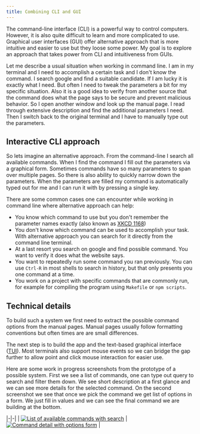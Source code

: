 ```yaml
---
title: Combining CLI and GUI
---
```

The command-line interface (CLI) is a powerful way to control computers. However, it is also quite difficult to learn and more complicated to use. Graphical user interfaces (GUI) offer alternative approach that is more intuitive and easier to use but they loose some power. My goal is to explore an approach that takes power from CLI and intuitiveness from GUIs.

Let me describe a usual situation when working in command line. I am in my terminal and I need to accomplish a certain task and I don't know the command. I search google and find a suitable candidate. If I am lucky it is exactly what I need. But often I need to tweak the parameters a bit for my specific situation. Also it is a good idea to verify from another source that the command does what the page says to be secure and prevent malicious behavior. So I open another window and look up the manual page. I read through extensive description and find the additional parameters I need. Then I switch back to the original terminal and I have to manually type out the parameters.

## Interactive CLI approach

So lets imagine an alternative approach. From the command-line I search all available commands. When I find the command I fill out the parameters via a graphical form. Sometimes commands have so many parameters to span over multiple pages. So there is also ability to quickly narrow down the parameters. When the parameters are filled my command is automatically typed out for me and I can run it with by pressing a single key.

There are some common cases one can encounter while working in command line where alternative approach can help:

- You know which command to use but you don't remember the parameter names exactly (also known as [XKCD 1168](https://xkcd.com/1168/))
- You don't know which command can be used to accomplish your task. With alternative approach you can search for it directly from the command line terminal.
- At a last resort you search on google and find possible command. You want to verify it does what the website says.
- You want to repeatedly run some command you ran previously. You can use `Ctrl-R` in most shells to search in history, but that only presents you one command at a time.
- You work on a project with specific commands that are commonly run, for example for compiling the program using `Makefile` or `npm scripts`.

## Technical details

To build such a system we first need to extract the possible command options from the manual pages. Manual pages usually follow formatting conventions but often times are are small differences.

The next step is to build the app and the text-based graphical interface ([TUI](https://en.wikipedia.org/wiki/Text-based_user_interface)). Most terminals also support mouse events so we can bridge the gap further to allow point and click mouse interaction for easier use.

Here are some work in progress screenshots from the prototype of a possible system. First we see a list of commands, one can type out query to search and filter them down. We see short description at a first glance and we can see more details for the selected command. On the second screenshot we see that once we pick the command we get list of options in a form. We just fill in values and we can see the final command we are building at the bottom.

|-|-|
| [![List of available commands with search](../img/command-list.png)](../img/command-list.png) | [![Command detail with options form](../img/command-detail.png)](../img/command-detail.png) |

